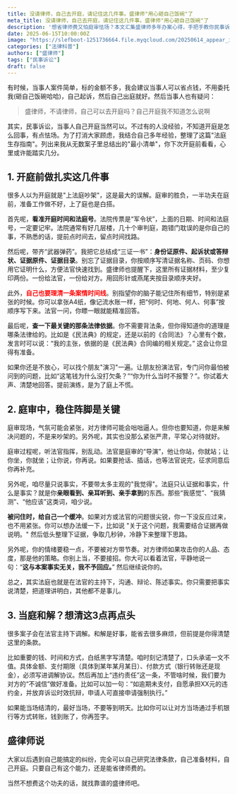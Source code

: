 ```yaml
---
title: 没请律师，自己去开庭，请记住这几件事。盛律师"用心砸自己饭碗"了
meta_title: 没请律师，自己去开庭，请记住这几件事。盛律师"用心砸自己饭碗"了
description: '想省律师费又怕庭审怯场？本文汇集盛律师多年办案心得，手把手教你民事诉讼亲自出庭的"最小清单"：核对开庭时间法庭号、备好身份证起诉状证据目录、梳理案情时间线、查找关键法条、模拟问答演练；庭审中如何听从法官指挥、聚焦事实证据、冷静应对对方攻击；调解时把金额期限违约责任写进协议并及时收款。阅读后，让你首次开庭也能从容不迫，提升胜诉概率。'
date: 2025-06-15T10:00:00Z
image: "https://slefboot-1251736664.file.myqcloud.com/20250614_appear_in_court.webp"
categories: ["法律科普"]
authors: ["盛律师"]
tags: ["民事诉讼"]
draft: false
---
```


有时候，当事人案件简单，标的金额不多，我会建议当事人可以省点钱，不用委托我(砸自己饭碗哈哈)，自己起诉，然后自己出庭就好。然后当事人也有疑问：

> 盛律师，不请律师，自己可以去开庭吗？自己开庭我不知道怎么说啊

其实，民事诉讼，当事人自己开庭当然可以。不过有的人没经验，不知道开庭是怎么回事，有点怯场。为了打消大家顾虑，我结合自己多年经验，整理了这篇"法庭生存指南"。列出来我从无数案子里总结出的"最小清单"，你下次开庭前看看，心里或许能踏实几分。

## 1. 开庭前做扎实这几件事

很多人以为开庭就是"上法庭吵架"，这是最大的误解。庭审的胜负，一半功夫在庭前，准备工作做不好，上了庭也是白搭。

首先呢，**看准开庭时间和法庭号**。法院传票是“军令状”，上面的日期、时间和法庭号，一定要记牢。法院通常有好几层楼，几十个审判庭，跑错门耽误的是你自己的事，不熟悉的话，提前点时间去，留点时间找路。

然后呢，带齐“武器弹药”。我把它总结成“三证一书”：**身份证原件、起诉状或答辩状、证据原件、证据目录**。别忘了证据目录，你按顺序写清证据名称、页码、你想用它证明什么，方便法官快速找到。盛律师也提醒下，这里所有证据材料，至少复印两份。一份给法官，一份给对方。用回形针或燕尾夹按目录顺序夹好。

此外，**<span style="color: red;">自己也要理清一条案情时间线</span>**。别指望你的脑子能记住所有细节，特别是紧张的时候。你可以拿张A4纸，像记流水账一样，把“何时、何地、何人、何事”按顺序写下来。法官一问，你瞟一眼就能精准回答。

最后呢，**查一下最关键的那条法律依据**。你不需要背法条，但你得知道你的道理是哪条法律给的。比如是《民法典》的规定，还是以前的《合同法》？心里有个数，发言时可以说：“我的主张，依据的是《民法典》合同编的相关规定。” 这会让你显得有准备。

如果你还是不放心，可以找个朋友"演习"一遍。让朋友扮演法官，专门问你最怕被问到的问题，比如“这笔钱为什么没打欠条？”“你为什么当时不报警？”。你试着大声、清楚地回答。提前演练，是为了庭上不慌。

## 2. 庭审中，稳住阵脚是关键

庭审现场，气氛可能会紧张，对方律师可能会咄咄逼人。但你也要知道，你是来解决问题的，不是来吵架的。另外呢，其实也没那么紧张严肃，平常心对待就好。

庭审过程呢，听法官指挥，别乱动。法官是庭审的“导演”，他让你站，你就站；让你坐，你就坐；让你说，你再说。如果要抢话、插话，也等法官说完，征求同意后你再补充。

另外呢，咱尽量只说事实，不要带太多主观的"我觉得"。法庭只认证据和事实，什么是事实？就是你**亲眼看到、亲耳听到、亲手拿到**的东西。那些“我感觉”、“我猜测”、“他应该”这类词，咱少说。

**被问住时，给自己一个缓冲**。如果对方或法官的问题很尖锐，你一下没反应过来，也不用紧张。你可以想办法缓一下，比如说 "关于这个问题，我需要结合证据再做说明。" 然后低头整理下证据，争取几秒钟，冷静下来整理下思路。

另外呢，你的情绪要稳一点，不要被对方带节奏。对方律师如果攻击你的人品、态度，那是他的策略。你别上当，不要接招。你大可以看着法官，平静地说一句：“**这与本案事实无关，我不予回应。**” 然后继续说你的。

总之，其实法庭也就是在法官的主持下，沟通、辩论、陈述事实。你只需要把事实说清楚，把道理讲明白，其他都不是事儿。

## 3. 当庭和解？想清这3点再点头

很多案子会在法官主持下调解。和解是好事，能省去很多麻烦，但前提是你得清楚这里的条款。

比如重要的钱、时间和方式，白纸黑字写清楚。咱时刻记清楚了，口头承诺一文不值。具体金额、支付期限（具体到某年某月某日）、付款方式（银行转账还是现金），必须写进调解协议。然后再加上“违约责任”这一条，不管啥时候，我们要为对方的“不诚信”做好准备。比如可以加一句：“如逾期未支付，自愿承担XX元的违约金，并放弃诉讼时效抗辩，申请人可直接申请强制执行。”

如果能当场结清的，最好当场，不要等到明天。比如你可以让对方当场通过手机银行等方式转账，钱到账了，你再签字。

## 盛律师说

大家以后遇到自己能搞定的纠纷，完全可以自己研究法律条款，自己准备材料，自己开庭。只要自己有这个能力，还是能省律师费的。

当然不想费这个功夫的话，就找靠谱的盛律师吧。